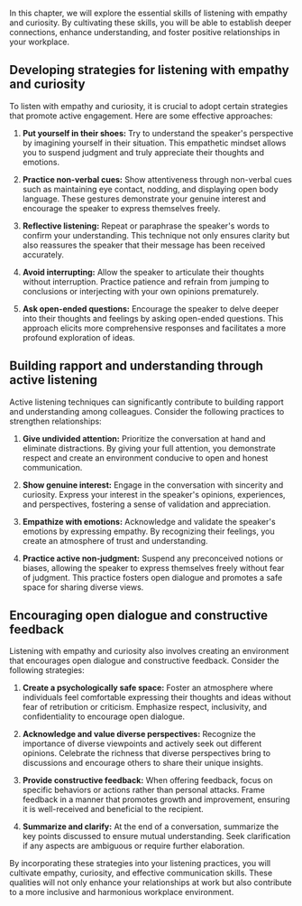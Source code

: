 
In this chapter, we will explore the essential skills of listening with empathy and curiosity. By cultivating these skills, you will be able to establish deeper connections, enhance understanding, and foster positive relationships in your workplace.

Developing strategies for listening with empathy and curiosity
--------------------------------------------------------------

To listen with empathy and curiosity, it is crucial to adopt certain strategies that promote active engagement. Here are some effective approaches:

1. **Put yourself in their shoes:** Try to understand the speaker's perspective by imagining yourself in their situation. This empathetic mindset allows you to suspend judgment and truly appreciate their thoughts and emotions.

2. **Practice non-verbal cues:** Show attentiveness through non-verbal cues such as maintaining eye contact, nodding, and displaying open body language. These gestures demonstrate your genuine interest and encourage the speaker to express themselves freely.

3. **Reflective listening:** Repeat or paraphrase the speaker's words to confirm your understanding. This technique not only ensures clarity but also reassures the speaker that their message has been received accurately.

4. **Avoid interrupting:** Allow the speaker to articulate their thoughts without interruption. Practice patience and refrain from jumping to conclusions or interjecting with your own opinions prematurely.

5. **Ask open-ended questions:** Encourage the speaker to delve deeper into their thoughts and feelings by asking open-ended questions. This approach elicits more comprehensive responses and facilitates a more profound exploration of ideas.

Building rapport and understanding through active listening
-----------------------------------------------------------

Active listening techniques can significantly contribute to building rapport and understanding among colleagues. Consider the following practices to strengthen relationships:

1. **Give undivided attention:** Prioritize the conversation at hand and eliminate distractions. By giving your full attention, you demonstrate respect and create an environment conducive to open and honest communication.

2. **Show genuine interest:** Engage in the conversation with sincerity and curiosity. Express your interest in the speaker's opinions, experiences, and perspectives, fostering a sense of validation and appreciation.

3. **Empathize with emotions:** Acknowledge and validate the speaker's emotions by expressing empathy. By recognizing their feelings, you create an atmosphere of trust and understanding.

4. **Practice active non-judgment:** Suspend any preconceived notions or biases, allowing the speaker to express themselves freely without fear of judgment. This practice fosters open dialogue and promotes a safe space for sharing diverse views.

Encouraging open dialogue and constructive feedback
---------------------------------------------------

Listening with empathy and curiosity also involves creating an environment that encourages open dialogue and constructive feedback. Consider the following strategies:

1. **Create a psychologically safe space:** Foster an atmosphere where individuals feel comfortable expressing their thoughts and ideas without fear of retribution or criticism. Emphasize respect, inclusivity, and confidentiality to encourage open dialogue.

2. **Acknowledge and value diverse perspectives:** Recognize the importance of diverse viewpoints and actively seek out different opinions. Celebrate the richness that diverse perspectives bring to discussions and encourage others to share their unique insights.

3. **Provide constructive feedback:** When offering feedback, focus on specific behaviors or actions rather than personal attacks. Frame feedback in a manner that promotes growth and improvement, ensuring it is well-received and beneficial to the recipient.

4. **Summarize and clarify:** At the end of a conversation, summarize the key points discussed to ensure mutual understanding. Seek clarification if any aspects are ambiguous or require further elaboration.

By incorporating these strategies into your listening practices, you will cultivate empathy, curiosity, and effective communication skills. These qualities will not only enhance your relationships at work but also contribute to a more inclusive and harmonious workplace environment.

